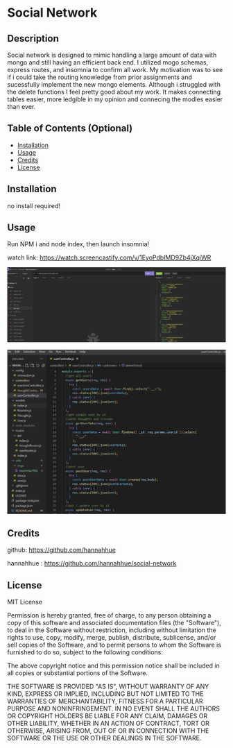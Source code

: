 # Social Network

## Description

Social network is designed to mimic handling a large amount of data with mongo and still having an efficient back end. I utilized mogo schemas, express routes, and insomnia to confirm all work. My motivation was to see if i could take the routing knowledge from prior assignments and sucessfully implement the new mongo elements. Although i struggled with the delete functions I feel pretty good about my work. It makes connecting tables easier, more ledgible in my opinion and connecing the modles easier than ever.

## Table of Contents (Optional)

- [Installation](#installation)
- [Usage](#usage)
- [Credits](#credits)
- [License](#license)

## Installation

no install required!

## Usage

Run NPM i and node index, then launch insomnia!

watch link: https://watch.screencastify.com/v/1EyoPdbIMD9Zb4jXqiWR

![alt text](utils/imgs/insomnia.PNG)

![alt text](utils/imgs/route.PNG)

## Credits

github: https://github.com/hannahhue

hannahhue : https://github.com/hannahhue/social-network

## License

MIT License

Permission is hereby granted, free of charge, to any person obtaining a copy of this software and associated documentation files (the "Software"), to deal in the Software without restriction, including without limitation the rights to use, copy, modify, merge, publish, distribute, sublicense, and/or sell copies of the Software, and to permit persons to whom the Software is furnished to do so, subject to the following conditions:

The above copyright notice and this permission notice shall be included in all copies or substantial portions of the Software.

THE SOFTWARE IS PROVIDED "AS IS", WITHOUT WARRANTY OF ANY KIND, EXPRESS OR IMPLIED, INCLUDING BUT NOT LIMITED TO THE WARRANTIES OF MERCHANTABILITY, FITNESS FOR A PARTICULAR PURPOSE AND NONINFRINGEMENT. IN NO EVENT SHALL THE AUTHORS OR COPYRIGHT HOLDERS BE LIABLE FOR ANY CLAIM, DAMAGES OR OTHER LIABILITY, WHETHER IN AN ACTION OF CONTRACT, TORT OR OTHERWISE, ARISING FROM, OUT OF OR IN CONNECTION WITH THE SOFTWARE OR THE USE OR OTHER DEALINGS IN THE SOFTWARE.
